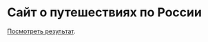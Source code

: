 # Сайт о путешествиях по России

[Посмотреть результат](https://tatyanabak.github.io/russian-travel).
